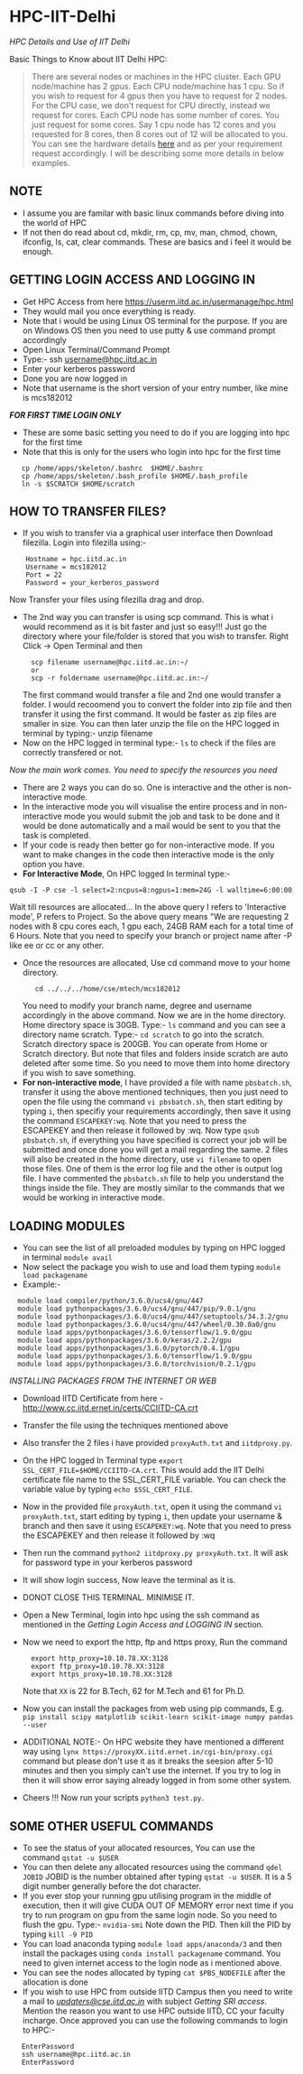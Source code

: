 # HPC-IIT-Delhi

*HPC Details and Use of IIT Delhi*

Basic Things to Know about IIT Delhi HPC:
> There are several nodes or machines in the HPC cluster. Each GPU node/machine has 2 gpus. Each CPU node/machine has 1 cpu. So if you wish to request for 4 gpus then you have to request for 2 nodes. For the CPU case, we don't request for CPU directly, instead we request for cores. Each CPU node has some number of cores. You just request for some cores. Say 1 cpu node has 12 cores and you requested for 8 cores, then 8 cores out of 12 will be allocated to you. You can see the hardware details [here](http://supercomputing.iitd.ac.in/?info) and as per your requirement request accordingly. I will be describing some more details in below examples.

## NOTE
* I assume you are familar with basic linux commands before diving into the world of HPC
* If not then do read about cd, mkdir, rm, cp, mv, man, chmod, chown, ifconfig, ls, cat, clear commands. These are basics and i feel it would be enough.

## GETTING LOGIN ACCESS AND LOGGING IN
* Get HPC Access from here https://userm.iitd.ac.in/usermanage/hpc.html
* They would mail you once everything is ready.
* Note that i would be using Linux OS terminal for the purpose. If you are on Windows OS then you need to use putty & use command prompt accordingly
* Open Linux Terminal/Command Prompt
* Type:- ssh username@hpc.iitd.ac.in
* Enter your kerberos password
* Done you are now logged in
* Note that username is the short version of your entry number, like mine is mcs182012

***FOR FIRST TIME LOGIN ONLY***
* These are some basic setting you need to do if you are logging into hpc for the first time
* Note that this is only for the users who login into hpc for the first time
```
   cp /home/apps/skeleton/.bashrc  $HOME/.bashrc 
   cp /home/apps/skeleton/.bash_profile $HOME/.bash_profile
   ln -s $SCRATCH $HOME/scratch
```

## HOW TO TRANSFER FILES?
* If you wish to transfer via a graphical user interface then Download filezilla. 
  Login into filezilla using:-
```
    Hostname = hpc.iitd.ac.in
    Username = mcs182012
    Port = 22
    Password = your_kerberos_password
```
  Now Transfer your files using filezilla drag and drop.
* The 2nd way you can transfer is using scp command. This is what i would recommend as it is bit faster and just so easy!!!
  Just go the directory where your file/folder is stored that you wish to transfer. Right Click -> Open Terminal and then
  ```
    scp filename username@hpc.iitd.ac.in:~/
    or
    scp -r foldername username@hpc.iitd.ac.in:~/
  ```
  The first command would transfer a file and 2nd one would transfer a folder. I would recoomend you to convert the folder into zip file and then transfer it using the first command. It would be faster as zip files are smaller in size. You can then later unzip the file on the HPC logged in terminal by typing:- unzip filename
* Now on the HPC logged in terminal type:- ```ls``` to check if the files are correctly transfered or not. 

*Now the main work comes. You need to specify the resources you need*

* There are 2 ways you can do so. One is interactive and the other is non-interactive mode.
* In the interactive mode you will visualise the entire process and in non-interactive mode you would submit the job and task to be done and it would be done automatically and a mail would be sent to you that the task is completed.
* If your code is ready then better go for non-interactive mode. If you want to make changes in the code then interactive mode is the only option you have.
* **For Interactive Mode**, On HPC logged In terminal type:-
```
qsub -I -P cse -l select=2:ncpus=8:ngpus=1:mem=24G -l walltime=6:00:00
```
  Wait till resources are allocated...
  In the above query I refers to 'Interactive mode', P refers to Project. So the above query means "We are requesting 2 nodes with 8 cpu cores each, 1 gpu each, 24GB RAM each for a total time of 6 Hours. 
  Note that you need to specify your branch or project name after -P like ee or cc or any other.
* Once the resources are allocated,
  Use cd command move to your home directory.
  ```
     cd ../../../home/cse/mtech/mcs182012
  ```
  You need to modify your branch name, degree and username accordingly in the above command.
  Now we are in the home directory. Home directory space is 30GB. Type:- ```ls``` command and you can see a directory name scratch. Type:- ```cd scratch``` to go into the scratch. Scratch directory space is 200GB. You can operate from Home or Scratch directory. But note that files and folders inside scratch are auto deleted after some time. So you need to move them into home directory if you wish to save something.
* **For non-interactive mode**, I have provided a file with name ```pbsbatch.sh```, transfer it using the above mentioned techniques, then you just need to open the file using the command ```vi pbsbatch.sh```, then start editing by typing ```i```, then specifiy your requirements accordingly, then save it using the command ```ESCAPEKEY:wq```. Note that you need to press the ESCAPEKEY and then release it followed by :wq. Now type ```qsub pbsbatch.sh```, if everything you have specified is correct your job will be submitted and once done you will get a mail regarding the same. 2 files will also be created in the home directory, use ```vi filename``` to open those files. One of them is the error log file and the other is output log file. I have commented the ```pbsbatch.sh``` file to help you understand the things inside the file. They are mostly similar to the commands that we would be working in interactive mode.

## LOADING MODULES

* You can see the list of all preloaded modules by typing on HPC logged in terminal ```module avail```
* Now select the package you wish to use and load them typing ```module load packagename```
* Example:-
```
  module load compiler/python/3.6.0/ucs4/gnu/447 
  module load pythonpackages/3.6.0/ucs4/gnu/447/pip/9.0.1/gnu
  module load pythonpackages/3.6.0/ucs4/gnu/447/setuptools/34.3.2/gnu
  module load pythonpackages/3.6.0/ucs4/gnu/447/wheel/0.30.0a0/gnu
  module load apps/pythonpackages/3.6.0/tensorflow/1.9.0/gpu
  module load apps/pythonpackages/3.6.0/keras/2.2.2/gpu
  module load apps/pythonpackages/3.6.0/pytorch/0.4.1/gpu
  module load apps/pythonpackages/3.6.0/tensorflow/1.9.0/gpu
  module load apps/pythonpackages/3.6.0/torchvision/0.2.1/gpu
```

*INSTALLING PACKAGES FROM THE INTERNET OR WEB*
* Download IITD Certificate from here - http://www.cc.iitd.ernet.in/certs/CCIITD-CA.crt
* Transfer the file using the techniques mentioned above
* Also transfer the 2 files i have provided ```proxyAuth.txt``` and ```iitdproxy.py```.
* On the HPC logged In Terminal type ```export SSL_CERT_FILE=$HOME/CCIITD-CA.crt```. This would add the IIT Delhi certificate file name to the SSL_CERT_FILE variable. You can check the variable value by typing ```echo $SSL_CERT_FILE```. 
* Now in the provided file ```proxyAuth.txt```, open it using the command ```vi proxyAuth.txt```, start editing by typing ```i```, then update your username & branch and then save it using ```ESCAPEKEY:wq```. Note that you need to press the ESCAPEKEY and then release it followed by :wq 
* Then run the command ```python2 iitdproxy.py proxyAuth.txt```. It will ask for password type in your kerberos password
* It will show login success, Now leave the terminal as it is.
* DONOT CLOSE THIS TERMINAL. MINIMISE IT.
* Open a New Terminal, login into hpc using the ssh command as mentioned in the *Getting Login Access and LOGGING IN* section.
* Now we need to export the http, ftp and https proxy, Run the command
  ```
    export http_proxy=10.10.78.XX:3128
    export ftp_proxy=10.10.78.XX:3128
    export https_proxy=10.10.78.XX:3128
  ```
  Note that ```XX``` is 22 for B.Tech, 62 for M.Tech and 61 for Ph.D.
* Now you can install the packages from web using pip commands,
  E.g. ```pip install scipy matplotlib scikit-learn scikit-image numpy pandas --user```
* ADDITIONAL NOTE:-
  On HPC website they have mentioned a different way using ```lynx https://proxyXX.iitd.ernet.in/cgi-bin/proxy.cgi``` command but please don't use it as it breaks the seesion after 5-10 minutes and then you simply can't use the internet. If you try to log in then it will show error saying already logged in from some other system.

* Cheers !!! Now run your scripts ```python3 test.py```.

## SOME OTHER USEFUL COMMANDS
* To see the status of your allocated resources, You can use the command ```qstat -u $USER```
* You can then delete any allocated resources using the command ```qdel JOBID```
  JOBID is the number obtained after typing ```qstat -u $USER```. It is a 5 digit number generally before the dot character.
* If you ever stop your running gpu utilising program in the middle of execution, then it will give CUDA OUT OF MEMORY error next time if you try to run program on gpu from the same login node.
  So you need to flush the gpu. Type:- ```nvidia-smi```
  Note down the PID. Then kill the PID by typing ```kill -9 PID```
* You can load anaconda typing ```module load apps/anaconda/3``` and then install the packages using ```conda install packagename``` command. You need to given internet access to the login node as i mentioned above.
* You can see the nodes allocated by typing ```cat $PBS_NODEFILE``` after the allocation is done
* If you wish to use HPC from outside IITD Campus then you need to write a mail to *updaters@cse.iitd.ac.in* with subject *Getting SRI access*. Mention the reason you want to use HPC outside IITD, CC your faculty incharge. Once approved you can use the following commands to login to HPC:-
```ssh username@sri.cse.iitd.ac.in
   EnterPassword
   ssh username@hpc.iitd.ac.in
   EnterPassword
 ```
